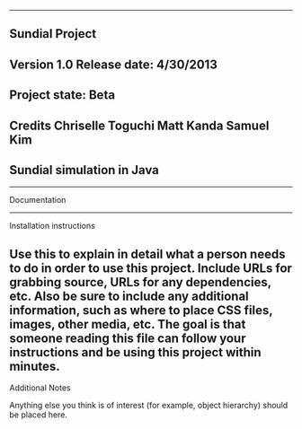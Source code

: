 -------------------------------------------------------------------------------
Sundial Project
-------------------------------------------------------------------------------
Version 1.0
Release date: 4/30/2013
-------------------------------------------------------------------------------
Project state:
Beta
-------------------------------------------------------------------------------
Credits
  Chriselle Toguchi Matt Kanda Samuel Kim
-------------------------------------------------------------------------------
Sundial simulation in Java
-------------------------------------------------------------------------------

-------------------------------------------------------------------------------
Documentation

-------------------------------------------------------------------------------
Installation instructions

Use this to explain in detail what a person needs to do in order to use this
project.  Include URLs for grabbing source, URLs for any dependencies, etc.
Also be sure to include any additional information, such as where to place
CSS files, images, other media, etc.  The goal is that someone reading this
file can follow your instructions and be using this project within minutes.
-------------------------------------------------------------------------------
Additional Notes

Anything else you think is of interest (for example, object hierarchy) should
be placed here.
